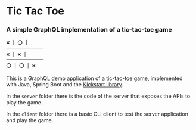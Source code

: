 # Tic Tac Toe

### A simple GraphQL implementation of a tic-tac-toe game

```
❌ │ ⭕ │ 
──────────────
❌ │ ❌ │ 
──────────────
⭕ │ ⭕ │ ❌ 
```

This is a GraphQL demo application of a tic-tac-toe game, implemented with Java, 
Spring Boot and the [Kickstart library](https://www.graphql-java-kickstart.com/). 

In the ```server``` folder there is the code of the server that exposes 
the APIs to play the game.

In the ```client``` folder there is a basic CLI client to test the server 
application and play the game.
